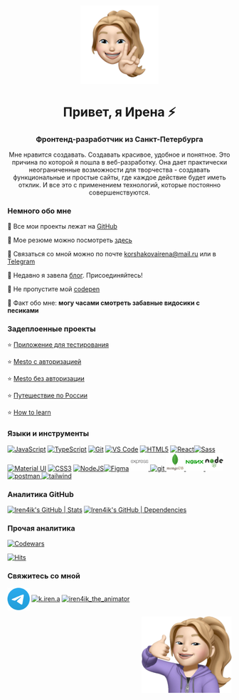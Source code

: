 <p align="center">
  <img alt="my profile" src="https://raw.githubusercontent.com/iren4ik/iren4ik/main/Me.png" width="35%" height="35%"/>
</p>

<h1 align="center">Привет, я Ирена ⚡️</h1>
<h3 align="center">Фронтенд-разработчик из Санкт-Петербурга</h3>

<p align="center">Мне нравится создавать. Создавать красивое, удобное и понятное.
Это причина по которой я пошла в веб-разработку. Она дает практически неограниченные возможности для творчества - создавать функциональные и простые сайты, где каждое действие будет иметь отклик. И все это с применением технологий, которые постоянно совершенствуются.</p>

<h3 align="left">Немного обо мне</h3>

💜  Все мои проекты лежат на [GitHub](https://github.com/Iren4ik)

💜  Мое резюме можно посмотреть [здесь](https://spb.hh.ru/resume/401cdc93ff0cd7c8930039ed1f4e4f7a764774)

💜  Связаться со мной можно по почте korshakovairena@mail.ru или в [Telegram](https://t.me/me_irena)

💜  Недавно я завела [блог](https://t.me/notesfromthefrontend). Присоединяйтесь!

💜  Не пропустите мой [codepen](https://codepen.io/your-work)

💜  Факт обо мне: **могу часами смотреть забавные видосики с песиками**

<h3 align="left">Задеплоенные проекты</h3>

⭐️  [Приложение для тестирования](https://testing-app-gold.vercel.app/)

⭐️  [Mesto с авторизацией](https://iren4ik.github.io/react-mesto-auth/#/sign-in)

⭐️  [Mesto без авторизации](https://iren4ik.github.io/mesto-react/)

⭐️  [Путешествие по России](https://iren4ik.github.io/russian-travel/)

⭐️  [How to learn](https://github.com/Iren4ik/how-to-learn)


<h3 align="left">Языки и инструменты</h3>
<p align="left">
    <a href="https://developer.mozilla.org/en-US/docs/Web/JavaScript" target="_blank" rel="noreferrer"><img src="https://raw.githubusercontent.com/danielcranney/readme-generator/main/public/icons/skills/javascript-colored.svg" width="36" height="36" alt="JavaScript" /></a>
    <a href="https://www.typescriptlang.org/" target="_blank" rel="noreferrer"><img src="https://raw.githubusercontent.com/danielcranney/readme-generator/main/public/icons/skills/typescript-colored.svg" width="36" height="36" alt="TypeScript" /></a>
    <a href="https://git-scm.com/" target="_blank" rel="noreferrer"><img src="https://raw.githubusercontent.com/danielcranney/readme-generator/main/public/icons/skills/git-colored.svg" width="36" height="36" alt="Git" /></a>
    <a href="https://code.visualstudio.com/" target="_blank" rel="noreferrer"><img src="https://raw.githubusercontent.com/danielcranney/readme-generator/main/public/icons/skills/visualstudiocode.svg" width="36" height="36" alt="VS Code" /></a>
    <a href="https://developer.mozilla.org/en-US/docs/Glossary/HTML5" target="_blank" rel="noreferrer"><img src="https://raw.githubusercontent.com/danielcranney/readme-generator/main/public/icons/skills/html5-colored.svg" width="36" height="36" alt="HTML5" /></a>
    <a href="https://reactjs.org/" target="_blank" rel="noreferrer"><img src="https://raw.githubusercontent.com/danielcranney/readme-generator/main/public/icons/skills/react-colored.svg" width="36" height="36" alt="React" /></a><a href="https://sass-lang.com/" target="_blank" rel="noreferrer"><img src="https://raw.githubusercontent.com/danielcranney/readme-generator/main/public/icons/skills/sass-colored.svg" width="36" height="36" alt="Sass" /></a>
    <a href="https://mui.com/" target="_blank" rel="noreferrer"><img src="https://raw.githubusercontent.com/danielcranney/readme-generator/main/public/icons/skills/materialui-colored.svg" width="36" height="36" alt="Material UI" /></a>
    <a href="https://www.w3.org/TR/CSS/#css" target="_blank" rel="noreferrer"><img src="https://raw.githubusercontent.com/danielcranney/readme-generator/main/public/icons/skills/css3-colored.svg" width="36" height="36" alt="CSS3" /></a>
    <a href="https://nodejs.org/en/" target="_blank" rel="noreferrer"><img src="https://raw.githubusercontent.com/danielcranney/readme-generator/main/public/icons/skills/nodejs-colored.svg" width="36" height="36" alt="NodeJS" /></a><a href="https://www.figma.com/" target="_blank" rel="noreferrer"><img src="https://raw.githubusercontent.com/danielcranney/readme-generator/main/public/icons/skills/figma-colored.svg" width="36" height="36" alt="Figma" /></a>
    <a href="https://expressjs.com" target="_blank" rel="noreferrer"> <img src="https://raw.githubusercontent.com/devicons/devicon/master/icons/express/express-original-wordmark.svg" alt="express" width="40" height="40"/> </a> 
  <a href="https://git-scm.com/" target="_blank" rel="noreferrer"> <img src="https://www.vectorlogo.zone/logos/git-scm/git-scm-icon.svg" alt="git" width="40" height="40"/> </a> 
  <a href="https://www.mongodb.com/" target="_blank" rel="noreferrer"> <img src="https://raw.githubusercontent.com/devicons/devicon/master/icons/mongodb/mongodb-original-wordmark.svg" alt="mongodb" width="40" height="40"/> </a> <a href="https://www.nginx.com" target="_blank" rel="noreferrer"> <img src="https://raw.githubusercontent.com/devicons/devicon/master/icons/nginx/nginx-original.svg" alt="nginx" width="40" height="40"/> </a> 
  <a href="https://nodejs.org" target="_blank" rel="noreferrer"> <img src="https://raw.githubusercontent.com/devicons/devicon/master/icons/nodejs/nodejs-original-wordmark.svg" alt="nodejs" width="40" height="40"/> </a> 
  <a href="https://postman.com" target="_blank" rel="noreferrer"> <img src="https://www.vectorlogo.zone/logos/getpostman/getpostman-icon.svg" alt="postman" width="40" height="40"/> </a> 
  <a href="https://tailwindcss.com/" target="_blank" rel="noreferrer"> <img src="https://www.vectorlogo.zone/logos/tailwindcss/tailwindcss-icon.svg" alt="tailwind" width="40" height="40"/> </a>
</p>

<h3 align="left">Аналитика GitHub</h3>

[![Iren4ik's GitHub | Stats](https://stats.quine.sh/Iren4ik/github?theme=light)](https://quine.sh?utm_source=widgets&utm_campaign=Iren4ik)
[![Iren4ik's GitHub | Dependencies](https://stats.quine.sh/Iren4ik/dependencies?theme=light)](https://quine.sh?utm_source=widgets&utm_campaign=Iren4ik)

<h3 align="left">Прочая аналитика</h3>

[![Codewars](https://github.r2v.ch/codewars?user=Iren4ik&name=true&stroke=%23b362ff&theme=gradient_purple_dark)](https://www.codewars.com/users/Iren4ik)

[![Hits](https://u8views.com/api/v1/github/profiles/124435764/views/day-week-month-total-count.svg)](https://u8views.com/github/Iren4ik)

<h3 align="left">Свяжитесь со мной</h3>
<p align="left">
    <a href="https://t.me/me_irena" target="blank"><img align="center" src="https://raw.githubusercontent.com/iren4ik/iren4ik/main/Tg.png" alt="Telegram link" height="50" width="50" /></a>
    <a href="https://instagram.com/k.iren.a" target="blank"><img align="center" src="https://raw.githubusercontent.com/rahuldkjain/github-profile-readme-generator/master/src/images/icons/Social/instagram.svg" alt="k.iren.a" height="50" width="50" /></a>
    <a href="https://codepen.io/iren4ik_the_animator" target="blank"><img align="center" src="https://raw.githubusercontent.com/rahuldkjain/github-profile-readme-generator/master/src/images/icons/Social/codepen.svg" alt="iren4ik_the_animator" height="50" width="50" /></a>
</p>



<p align="right">
  <img alt="call me" src="https://raw.githubusercontent.com/iren4ik/iren4ik/main/Call.png" width="40%" height="40%"/>
</p>
